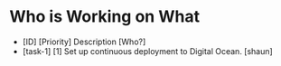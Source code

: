 
# Who is Working on What

* [ID] [Priority] Description [Who?]
* [task-1] [1] Set up continuous deployment to Digital Ocean. [shaun]
